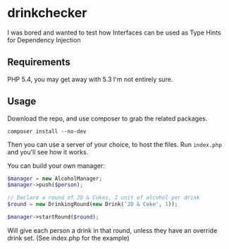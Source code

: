 # drinkchecker
I was bored and wanted to test how Interfaces can be used as Type Hints for Dependency Injection


## Requirements
PHP 5.4, you may get away with 5.3 I'm not entirely sure.

## Usage

Download the repo, and use composer to grab the related packages.

```
composer install --no-dev
```

Then you can use a server of your choice, to host the files. Run `index.php` and you'll see how it works.

You can build your own manager:


```php
$manager = new AlcoholManager;
$manager->push($person);

// Declare a round of JD & Cokes, 1 unit of alcohol per drink
$round = new DrinkingRound(new Drink('JD & Coke', 1));

$manager->startRound($round);
```

Will give each person a drink in that round, unless they have an override drink set. (See index.php for the example)